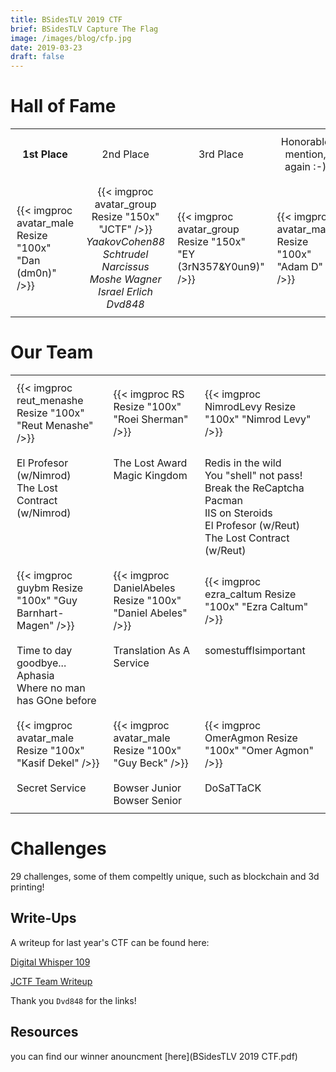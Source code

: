 ```yaml
---
title: BSidesTLV 2019 CTF
brief: BSidesTLV Capture The Flag
image: /images/blog/cfp.jpg
date: 2019-03-23
draft: false
---
```


# Hall of Fame

<table align="center">
    <tr>
        <td style="border:0px solid black; padding:10px;text-align: center;">
            <b>1st Place
        </td>
        <td style="border:0px solid black; padding:10px;text-align: center;">
            2nd Place
        </td>
        <td style="border:0px solid black; padding:10px;text-align: center;">
            3rd Place
        </td>
        <td style="border:0px solid black; padding:10px;text-align: center;">
            Honorable mention, again :-)
        </td>
    </tr>
    <tr>
        <td style="border:0px solid black; padding:10px;">
        {{< imgproc avatar_male Resize "100x" "Dan (dm0n)" />}}
        </td>
        <td style="border:0px solid black; padding:10px;" align="center">
        {{< imgproc avatar_group Resize "150x" "JCTF" />}}
        <i>
        YaakovCohen88<br>
        Schtrudel<br>
        Narcissus<br>
        Moshe Wagner<br>
        Israel Erlich<br>
        Dvd848
        </i>
        </td>
        <td style="border:0px solid black; padding:10px;">
        {{< imgproc avatar_group Resize "150x" "EY (3rN357&Y0un9)" />}}             
        </td>
        <td style="border:0px solid black; padding:10px;">
            {{< imgproc avatar_male Resize "100x" "Adam D" />}}             
        </td>
</table>


# Our Team

<table align="center">
    <tr>
        <td style="border:0px solid black; padding:10px;">
        {{< imgproc reut_menashe Resize "100x" "Reut Menashe" />}}
        </td>
        <td style="border:0px solid black; padding:10px;">
        {{< imgproc RS Resize "100x" "Roei Sherman" />}} 
        </td>
        <td style="border:0px solid black; padding:10px;">
        {{< imgproc NimrodLevy Resize "100x" "Nimrod Levy" />}}
        </td>
    </tr>
    <tr>
        <td style="border:0px solid black; padding:10px;vertical-align:top">
        El Profesor (w/Nimrod)<br>
        The Lost Contract (w/Nimrod)
        </td>
        <td style="border:0px solid black; padding:10px;vertical-align:top">
        The Lost Award<br>
        Magic Kingdom
        </td>
        <td style="border:0px solid black; padding:10px;vertical-align:top">
        Redis in the wild<br>
        You "shell" not pass!<br>
        Break the ReCaptcha<br>
        Pacman<br>
        IIS on Steroids<br>
        El Profesor (w/Reut)<br>
        The Lost Contract (w/Reut)
    </tr>
    <tr>
        <td style="border:0px solid black; padding:10px;">
        {{< imgproc guybm Resize "100x" "Guy Barnhart-Magen" />}}
        </td>
        <td style="border:0px solid black; padding:10px;">
        {{< imgproc DanielAbeles Resize "100x" "Daniel Abeles" />}}
        </td>
        <td style="border:0px solid black; padding:10px;">
        {{< imgproc ezra_caltum Resize "100x" "Ezra Caltum" />}}
        </td>
    </tr>
    <tr>
        <td style="border:0px solid black; padding:10px;vertical-align:top">
        Time to day goodbye...<br>
        Aphasia<br>
        Where no man has GOne before
        </td>
        <td style="border:0px solid black; padding:10px;vertical-align:top">
        Translation As A Service
        </td>
        <td style="border:0px solid black; padding:10px;vertical-align:top">
        somestufflsimportant
        </td>
    </tr>
    <tr>
        <td style="border:0px solid black; padding:10px;">
        {{< imgproc avatar_male Resize "100x" "Kasif Dekel" />}}
        </td>
        <td style="border:0px solid black; padding:10px;">
        {{< imgproc avatar_male Resize "100x" "Guy Beck" />}}
        </td>
        <td style="border:0px solid black; padding:10px;">
        {{< imgproc OmerAgmon Resize "100x" "Omer Agmon" />}}
        </td>
    </tr>
    <tr>
        <td style="border:0px solid black; padding:10px;vertical-align:top">
        Secret Service
        </td>
        <td style="border:0px solid black; padding:10px;vertical-align:top">
        Bowser Junior<br>
        Bowser Senior
        </td>
        <td style="border:0px solid black; padding:10px;vertical-align:top">
        DoSaTTaCK
        </td>
    </tr>

</table>


<!-- {{< imgproc avatar_male Resize "100x"  />}}
{{< imgproc avatar_female Resize "100x"  />}} -->

# Challenges

29 challenges, some of them compeltly unique, such as blockchain and 3d printing!

## Write-Ups

A writeup for last year's CTF can be found here:

[Digital Whisper 109](https://www.digitalwhisper.co.il/issue109)

[JCTF Team Writeup](https://jctf.team/BSidesTLV-2019/)

Thank you `Dvd848` for the links!

## Resources

you can find our winner anouncment [here](BSidesTLV 2019 CTF.pdf)
